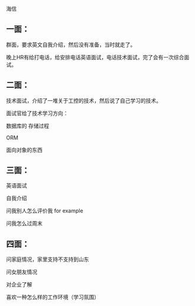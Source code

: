海信



## 一面：

群面，要求英文自我介绍，然后没有准备，当时就走了。

晚上HR有给打电话，给安排电话英语面试，电话技术面试，完了会有一次综合面试。

## 二面：

技术面试，介绍了一堆关于工控的技术，然后说了自己学习的技术。

面试官给了技术学习方向： 

数据库的  存储过程

ORM

面向对象的东西



## 三面：

英语面试

自我介绍

问我别人怎么评价我  for example

问我怎么过周末   





## 四面：

问家庭情况，家里支持不支持到山东

问女朋友情况



对企业了解

喜欢一种怎么样的工作环境（学习氛围）





 